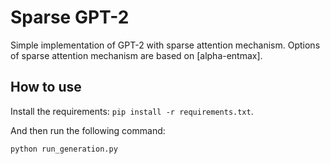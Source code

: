 # Sparse GPT-2

Simple implementation of GPT-2 with sparse attention mechanism. 
Options of sparse attention mechanism are based on [alpha-entmax].


## How to use

Install the requirements: `pip install -r requirements.txt`.

And then run the following command:
```bash
python run_generation.py
```


